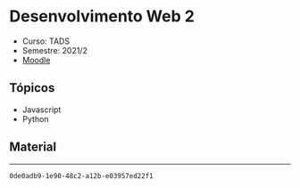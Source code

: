 # Desenvolvimento Web 2
- Curso: TADS
- Semestre: 2021/2
- [Moodle](https://ava.ifpr.edu.br/course/view.php?id=6519)


## Tópicos
- Javascript
- Python

## Material

---

`0de0adb9-1e90-48c2-a12b-e03957ed22f1`

